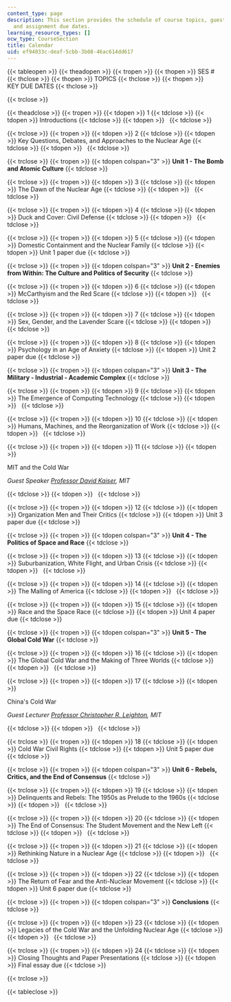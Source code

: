 ```yaml
---
content_type: page
description: This section provides the schedule of course topics, guest speakers,
  and assignment due dates.
learning_resource_types: []
ocw_type: CourseSection
title: Calendar
uid: ef94033c-deaf-5cbb-3b08-46ac614dd617
---
```


{{< tableopen >}}
{{< theadopen >}}
{{< tropen >}}
{{< thopen >}}
SES #
{{< thclose >}}
{{< thopen >}}
TOPICS
{{< thclose >}}
{{< thopen >}}
KEY DUE DATES
{{< thclose >}}

{{< trclose >}}

{{< theadclose >}}
{{< tropen >}}
{{< tdopen >}}
1
{{< tdclose >}}
{{< tdopen >}}
Introductions
{{< tdclose >}}
{{< tdopen >}}
 
{{< tdclose >}}

{{< trclose >}}
{{< tropen >}}
{{< tdopen >}}
2
{{< tdclose >}}
{{< tdopen >}}
Key Questions, Debates, and Approaches to the Nuclear Age
{{< tdclose >}}
{{< tdopen >}}
 
{{< tdclose >}}

{{< trclose >}}
{{< tropen >}}
{{< tdopen colspan="3" >}}
**Unit 1 - The Bomb and Atomic Culture**
{{< tdclose >}}

{{< trclose >}}
{{< tropen >}}
{{< tdopen >}}
3
{{< tdclose >}}
{{< tdopen >}}
The Dawn of the Nuclear Age
{{< tdclose >}}
{{< tdopen >}}
 
{{< tdclose >}}

{{< trclose >}}
{{< tropen >}}
{{< tdopen >}}
4
{{< tdclose >}}
{{< tdopen >}}
Duck and Cover: Civil Defense
{{< tdclose >}}
{{< tdopen >}}
 
{{< tdclose >}}

{{< trclose >}}
{{< tropen >}}
{{< tdopen >}}
5
{{< tdclose >}}
{{< tdopen >}}
Domestic Containment and the Nuclear Family
{{< tdclose >}}
{{< tdopen >}}
Unit 1 paper due
{{< tdclose >}}

{{< trclose >}}
{{< tropen >}}
{{< tdopen colspan="3" >}}
**Unit 2 - Enemies from Within: The Culture and Politics of Security**
{{< tdclose >}}

{{< trclose >}}
{{< tropen >}}
{{< tdopen >}}
6
{{< tdclose >}}
{{< tdopen >}}
McCarthyism and the Red Scare
{{< tdclose >}}
{{< tdopen >}}
 
{{< tdclose >}}

{{< trclose >}}
{{< tropen >}}
{{< tdopen >}}
7
{{< tdclose >}}
{{< tdopen >}}
Sex, Gender, and the Lavender Scare
{{< tdclose >}}
{{< tdopen >}}
 
{{< tdclose >}}

{{< trclose >}}
{{< tropen >}}
{{< tdopen >}}
8
{{< tdclose >}}
{{< tdopen >}}
Psychology in an Age of Anxiety
{{< tdclose >}}
{{< tdopen >}}
Unit 2 paper due
{{< tdclose >}}

{{< trclose >}}
{{< tropen >}}
{{< tdopen colspan="3" >}}
**Unit 3 - The Military - Industrial - Academic Complex**
{{< tdclose >}}

{{< trclose >}}
{{< tropen >}}
{{< tdopen >}}
9
{{< tdclose >}}
{{< tdopen >}}
The Emergence of Computing Technology
{{< tdclose >}}
{{< tdopen >}}
 
{{< tdclose >}}

{{< trclose >}}
{{< tropen >}}
{{< tdopen >}}
10
{{< tdclose >}}
{{< tdopen >}}
Humans, Machines, and the Reorganization of Work
{{< tdclose >}}
{{< tdopen >}}
 
{{< tdclose >}}

{{< trclose >}}
{{< tropen >}}
{{< tdopen >}}
11
{{< tdclose >}}
{{< tdopen >}}


MIT and the Cold War

_Guest Speaker [Professor David Kaiser](http://web.mit.edu/sts/people/kaiser.html), MIT_


{{< tdclose >}}
{{< tdopen >}}
 
{{< tdclose >}}

{{< trclose >}}
{{< tropen >}}
{{< tdopen >}}
12
{{< tdclose >}}
{{< tdopen >}}
Organization Men and Their Critics
{{< tdclose >}}
{{< tdopen >}}
Unit 3 paper due
{{< tdclose >}}

{{< trclose >}}
{{< tropen >}}
{{< tdopen colspan="3" >}}
**Unit 4 - The Politics of Space and Race**
{{< tdclose >}}

{{< trclose >}}
{{< tropen >}}
{{< tdopen >}}
13
{{< tdclose >}}
{{< tdopen >}}
Suburbanization, White Flight, and Urban Crisis
{{< tdclose >}}
{{< tdopen >}}
 
{{< tdclose >}}

{{< trclose >}}
{{< tropen >}}
{{< tdopen >}}
14
{{< tdclose >}}
{{< tdopen >}}
The Malling of America
{{< tdclose >}}
{{< tdopen >}}
 
{{< tdclose >}}

{{< trclose >}}
{{< tropen >}}
{{< tdopen >}}
15
{{< tdclose >}}
{{< tdopen >}}
Race and the Space Race
{{< tdclose >}}
{{< tdopen >}}
Unit 4 paper due
{{< tdclose >}}

{{< trclose >}}
{{< tropen >}}
{{< tdopen colspan="3" >}}
**Unit 5 - The Global Cold War**
{{< tdclose >}}

{{< trclose >}}
{{< tropen >}}
{{< tdopen >}}
16
{{< tdclose >}}
{{< tdopen >}}
The Global Cold War and the Making of Three Worlds
{{< tdclose >}}
{{< tdopen >}}
 
{{< tdclose >}}

{{< trclose >}}
{{< tropen >}}
{{< tdopen >}}
17
{{< tdclose >}}
{{< tdopen >}}


China's Cold War

_Guest Lecturer [Professor Christopher R. Leighton](http://history.mit.edu/people/christopher-r-leighton), MIT_


{{< tdclose >}}
{{< tdopen >}}
 
{{< tdclose >}}

{{< trclose >}}
{{< tropen >}}
{{< tdopen >}}
18
{{< tdclose >}}
{{< tdopen >}}
Cold War Civil Rights
{{< tdclose >}}
{{< tdopen >}}
Unit 5 paper due
{{< tdclose >}}

{{< trclose >}}
{{< tropen >}}
{{< tdopen colspan="3" >}}
**Unit 6 - Rebels, Critics, and the End of Consensus**
{{< tdclose >}}

{{< trclose >}}
{{< tropen >}}
{{< tdopen >}}
19
{{< tdclose >}}
{{< tdopen >}}
Delinquents and Rebels: The 1950s as Prelude to the 1960s
{{< tdclose >}}
{{< tdopen >}}
 
{{< tdclose >}}

{{< trclose >}}
{{< tropen >}}
{{< tdopen >}}
20
{{< tdclose >}}
{{< tdopen >}}
The End of Consensus: The Student Movement and the New Left
{{< tdclose >}}
{{< tdopen >}}
 
{{< tdclose >}}

{{< trclose >}}
{{< tropen >}}
{{< tdopen >}}
21
{{< tdclose >}}
{{< tdopen >}}
Rethinking Nature in a Nuclear Age
{{< tdclose >}}
{{< tdopen >}}
 
{{< tdclose >}}

{{< trclose >}}
{{< tropen >}}
{{< tdopen >}}
22
{{< tdclose >}}
{{< tdopen >}}
The Return of Fear and the Anti-Nuclear Movement
{{< tdclose >}}
{{< tdopen >}}
Unit 6 paper due
{{< tdclose >}}

{{< trclose >}}
{{< tropen >}}
{{< tdopen colspan="3" >}}
**Conclusions**
{{< tdclose >}}

{{< trclose >}}
{{< tropen >}}
{{< tdopen >}}
23
{{< tdclose >}}
{{< tdopen >}}
Legacies of the Cold War and the Unfolding Nuclear Age
{{< tdclose >}}
{{< tdopen >}}
 
{{< tdclose >}}

{{< trclose >}}
{{< tropen >}}
{{< tdopen >}}
24
{{< tdclose >}}
{{< tdopen >}}
Closing Thoughts and Paper Presentations
{{< tdclose >}}
{{< tdopen >}}
Final essay due
{{< tdclose >}}

{{< trclose >}}

{{< tableclose >}}